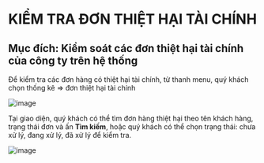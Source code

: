 # KIỂM TRA ĐƠN THIỆT HẠI TÀI CHÍNH
## Mục đích: Kiểm soát các đơn thiệt hại tài chính của công ty trên hệ thống

Để kiểm tra các đơn hàng có thiệt hại tài chính, từ thanh menu, quý khách chọn thống kê => đơn thiệt hại tài chính

![image](https://user-images.githubusercontent.com/109578103/201889410-93e9519d-92ec-453a-b387-05714a3764ea.png)

Tại giao diện, quý khách có thể tìm đơn hàng thiệt hại theo tên khách hàng, trạng thái đơn và ấn **Tìm kiếm**, hoặc quý khách có thể chọn trạng thái: chưa xử lý, đang xử lý, đã xử lý để kiểm tra.

![image](https://user-images.githubusercontent.com/109578103/201889478-25686410-65aa-4c55-926d-f6c2e8a5f36a.png)
